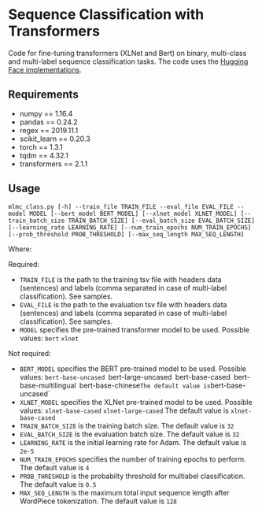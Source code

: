 # Sequence Classification with Transformers
Code for fine-tuning transformers (XLNet and Bert) on binary, multi-class and multi-label sequence classification tasks.
The code uses the [Hugging Face implementations](https://github.com/huggingface/transformers/).

## Requirements
- numpy == 1.16.4
- pandas == 0.24.2
- regex == 2019.11.1
- scikit_learn == 0.20.3
- torch == 1.3.1
- tqdm == 4.32.1
- transformers == 2.1.1

## Usage
`mlmc_class.py [-h] --train_file TRAIN_FILE --eval_file EVAL_FILE --model MODEL [--bert_model BERT_MODEL] [--xlnet_model XLNET_MODEL]
                     [--train_batch_size TRAIN_BATCH_SIZE] [--eval_batch_size EVAL_BATCH_SIZE] [--learning_rate LEARNING_RATE]
                     [--num_train_epochs NUM_TRAIN_EPOCHS] [--prob_threshold PROB_THRESHOLD] [--max_seq_length MAX_SEQ_LENGTH]`

Where:

Required:
-   `TRAIN_FILE` is the path to the training tsv file with headers data (sentences) and labels (comma separated in case of multi-label classification). See samples.
-   `EVAL_FILE` is the path to the evaluation tsv file with headers data (sentences) and labels (comma separated in case of multi-label classification). See samples.
-   `MODEL` specifies the pre-trained transformer model to be used.  Possible values: 
        `bert`
        `xlnet`

Not required:

-   `BERT_MODEL` specifies the BERT pre-trained model to be used. Possible values:
        `bert-base-uncased
        `bert-large-uncased`
        `bert-base-cased`
        `bert-base-multilingual`
        `bert-base-chinese`
    The default value is `bert-base-uncased`
-   `XLNET_MODEL` specifies the XLNet pre-trained model to be used. Possible values:
        `xlnet-base-cased`
        `xlnet-large-cased`
    The default value is `xlnet-base-cased`
-	`TRAIN_BATCH_SIZE` is the training batch size.
    The default value is `32`
-	`EVAL_BATCH_SIZE` is the evaluation batch size.
    The default value is `32`
- `LEARNING_RATE` is the initial learning rate for Adam.
    The default value is `2e-5`
- `NUM_TRAIN_EPOCHS` specifies the number of training epochs to perform.
    The default value is `4`
- `PROB_THRESHOLD` is the probabilty threshold for multiabel classification.
    The default value is `0.5`
- `MAX_SEQ_LENGTH` is the maximum total input sequence length after WordPiece tokenization.
    The default value is `128`

